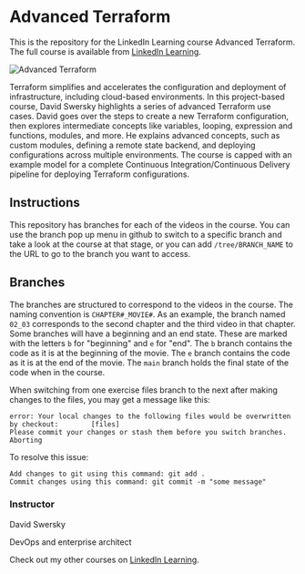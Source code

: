 # Advanced Terraform
This is the repository for the LinkedIn Learning course Advanced Terraform. The full course is available from [LinkedIn Learning][lil-course-url].

![Advanced Terraform][lil-thumbnail-url] 

Terraform simplifies and accelerates the configuration and deployment of infrastructure, including cloud-based environments. In this project-based course, David Swersky highlights a series of advanced Terraform use cases. David goes over the steps to create a new Terraform configuration, then explores intermediate concepts like variables, looping, expression and functions, modules, and more. He explains advanced concepts, such as custom modules, defining a remote state backend, and deploying configurations across multiple environments. The course is capped with an example model for a complete Continuous Integration/Continuous Delivery pipeline for deploying Terraform configurations.

## Instructions
This repository has branches for each of the videos in the course. You can use the branch pop up menu in github to switch to a specific branch and take a look at the course at that stage, or you can add `/tree/BRANCH_NAME` to the URL to go to the branch you want to access.

## Branches
The branches are structured to correspond to the videos in the course. The naming convention is `CHAPTER#_MOVIE#`. As an example, the branch named `02_03` corresponds to the second chapter and the third video in that chapter. 
Some branches will have a beginning and an end state. These are marked with the letters `b` for "beginning" and `e` for "end". The `b` branch contains the code as it is at the beginning of the movie. The `e` branch contains the code as it is at the end of the movie. The `main` branch holds the final state of the code when in the course.

When switching from one exercise files branch to the next after making changes to the files, you may get a message like this:

    error: Your local changes to the following files would be overwritten by checkout:        [files]
    Please commit your changes or stash them before you switch branches.
    Aborting

To resolve this issue:
	
    Add changes to git using this command: git add .
	Commit changes using this command: git commit -m "some message"


### Instructor

David Swersky 
                            
DevOps and enterprise architect

                            

Check out my other courses on [LinkedIn Learning](https://www.linkedin.com/learning/instructors/david-swersky).

[lil-course-url]: https://www.linkedin.com/learning/advanced-terraform-18720794?dApp=59033956
[lil-thumbnail-url]: https://media.licdn.com/dms/image/C560DAQGfrjsVMJJlFg/learning-public-crop_675_1200/0/1673639139822?e=2147483647&v=beta&t=Po6XcY4t4DcIZ__O-16BY24eHt0MPhPODwJl90L1rs0
